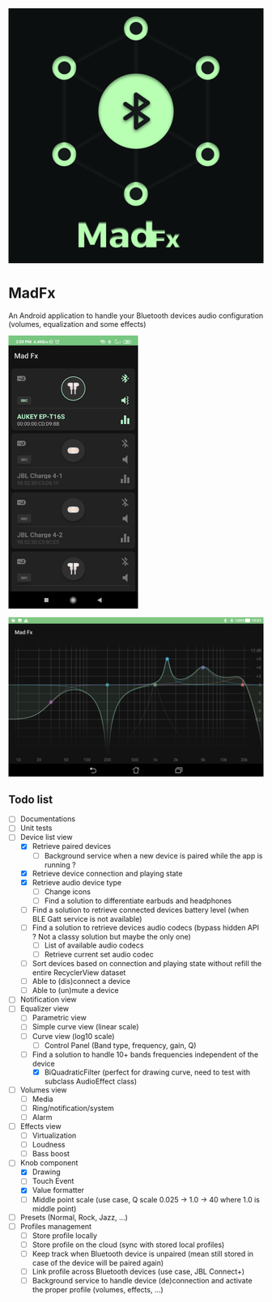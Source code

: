<div align="center">
	<img src="./images/logo.jpg" alt="logo" width="512"/>
</div>

# MadFx
An Android application to handle your Bluetooth devices audio configuration (volumes, equalization and some effects)

<img src="./images/devices_list.png" alt="device_list" width="256"/>

![equalizer](./images/equalizer.gif)

## Todo list

 - [ ] Documentations
 - [ ] Unit tests
 - [ ] Device list view
     - [x] Retrieve paired devices
        - [ ] Background service when a new device is paired while the app is running ?
     - [x] Retrieve device connection and playing state
     - [x] Retrieve audio device type
        - [ ] Change icons
        - [ ] Find a solution to differentiate earbuds and headphones
     - [ ] Find a solution to retrieve connected devices battery level (when BLE Gatt service is not available)
     - [ ] Find a solution to retrieve devices audio codecs (bypass hidden API ? Not a classy solution but maybe the only one)
        - [ ] List of available audio codecs
        - [ ] Retrieve current set audio codec
	 - [ ] Sort devices based on connection and playing state without refill the entire RecyclerView dataset
	 - [ ] Able to (dis)connect a device
	 - [ ] Able to (un)mute a device
 - [ ] Notification view
 - [ ] Equalizer view
	 - [ ] Parametric view
	 - [ ] Simple curve view (linear scale)
	 - [ ] Curve view (log10 scale)
	    - [ ] Control Panel (Band type, frequency, gain, Q)
	 - [ ] Find a solution to handle 10+ bands frequencies independent of the device
	    - [x] BiQuadraticFilter (perfect for drawing curve, need to test with subclass AudioEffect class)
 - [ ] Volumes view
	 - [ ] Media
	 - [ ] Ring/notification/system
	 - [ ] Alarm
 - [ ] Effects view
	 - [ ] Virtualization
	 - [ ] Loudness
	 - [ ] Bass boost
 - [ ] Knob component
    - [x] Drawing
    - [ ] Touch Event
    - [x] Value formatter
    - [ ] Middle point scale (use case, Q scale 0.025 -> 1.0 -> 40 where 1.0 is middle point)
 - [ ] Presets (Normal, Rock, Jazz, ...)
 - [ ] Profiles management
	 - [ ] Store profile locally
	 - [ ] Store profile on the cloud (sync with stored local profiles)
	 - [ ] Keep track when Bluetooth device is unpaired (mean still stored in case of the device will be paired again)
	 - [ ] Link profile across Bluetooth devices (use case, JBL Connect+)
	 - [ ] Background service to handle device (de)connection and activate the proper profile (volumes, effects, ...)